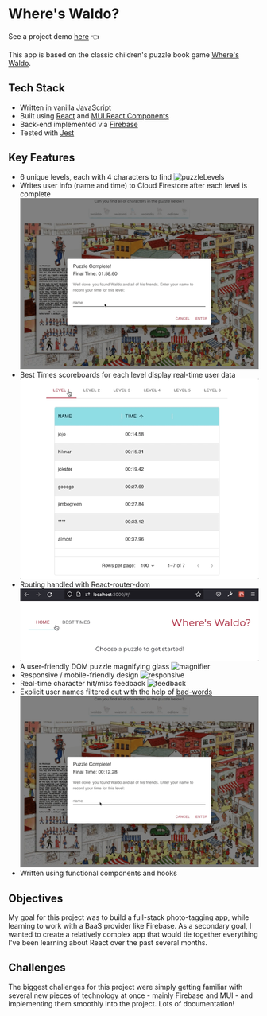 # Where's Waldo?

See a project demo [here](https://dwgrossberg.github.io/where-is-waldo/) :point_left:

This app is based on the classic children's puzzle book game [Where's Waldo](https://en.wikipedia.org/wiki/Where%27s_Wally%3F).

## Tech Stack

- Written in vanilla [JavaScript](https://www.javascript.com/)
- Built using [React](https://www.javascript.com/) and [MUI React Components](https://mui.com/)
- Back-end implemented via [Firebase](https://firebase.google.com/)
- Tested with [Jest](https://jestjs.io/)

## Key Features

- 6 unique levels, each with 4 characters to find
  ![puzzleLevels](./src/assets/6puzzles.gif)
- Writes user info (name and time) to Cloud Firestore after each level is complete
  ![puzzleComplete](./src/assets/puzzleComplete.gif)
- Best Times scoreboards for each level display real-time user data
  ![bestTimes](./src/assets/bestTimes.gif)
- Routing handled with React-router-dom
  ![routing](./src/assets/routing.gif)
- A user-friendly DOM puzzle magnifying glass
  ![magnifier](./src/assets/magnifier.gif)
- Responsive / mobile-friendly design
  ![responsive](./src/assets/mobile1.gif)
- Real-time character hit/miss feedback
  ![feedback](./src/assets/feedback.gif)
- Explicit user names filtered out with the help of [bad-words](https://www.npmjs.com/package/bad-words)
  ![filter](./src/assets/filter.gif)
- Written using functional components and hooks

## Objectives

My goal for this project was to build a full-stack photo-tagging app, while learning to work with a BaaS provider like Firebase. As a secondary goal, I wanted to create a relatively complex app that would tie together everything I've been learning about React over the past several months.

## Challenges

The biggest challenges for this project were simply getting familiar with several new pieces of technology at once - mainly Firebase and MUI - and implementing them smoothly into the project. Lots of documentation!
